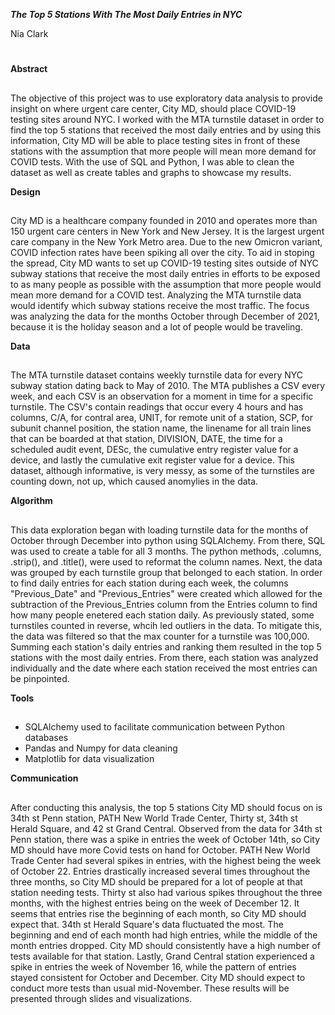 ***The Top 5 Stations With The Most Daily Entries in NYC***

Nia Clark
#

**Abstract**
##
The objective of this project was to use exploratory data analysis to provide insight on where urgent care center, City MD, should place COVID-19 testing sites around NYC. I worked with the MTA turnstile dataset in order to find the top 5 stations that received the most daily entries and by using this information, City MD will be able to place testing sites in front of these stations with the assumption that more people will mean more demand for COVID tests. With the use of SQL and Python, I was able to clean the dataset as well as create tables and graphs to showcase my results.


**Design**
##
City MD is a healthcare company founded in 2010 and operates more than 150 urgent care centers in New York and New Jersey. It is the largest urgent care company in the New York Metro area. Due to the new Omicron variant, COVID infection rates have been spiking all over the city. To aid in stoping the spread, City MD wants to set up COVID-19 testing sites outside of NYC subway stations that receive the most daily entries in efforts to be exposed to as many people as possible with the assumption that more people would mean more demand for a COVID test. Analyzing the MTA turnstile data would identify which subway stations receive the most traffic. The focus was analyzing the data for the months October through December of 2021, because it is the holiday season and a lot of people would be traveling.


**Data**
##
The MTA turnstile dataset contains weekly turnstile data for every NYC subway station dating back to May of 2010. The MTA publishes a CSV every week, and each CSV is an observation for a moment in time for a specific turnstile. The CSV's contain readings that occur every 4 hours and has columns, C/A, for contral area, UNIT, for remote unit of a station, SCP, for subunit channel position, the station name, the linename for all train lines that can be boarded at that station, DIVISION, DATE, the time for a scheduled audit event, DESc, the cumulative entry register value for a device, and lastly the cumulative exit register value for a device. This dataset, although informative, is very messy, as some of the turnstiles are counting down, not up, which caused anomylies in the data.


**Algorithm**
##
This data exploration began with loading turnstile data for the months of October through December into python using SQLAlchemy. From there, SQL was used to create a table for all 3 months. The python methods, .columns, .strip(), and .title(), were used to reformat the column names. Next, the data was grouped by each turnstile group that belonged to each station. In order to find daily entries for each station during each week, the columns "Previous_Date" and "Previous_Entries" were created which allowed for the subtraction of the Previous_Entries column from the Entries column to find how many people enetered each station daily. As previously stated, some turnstiles counted in reverse, whcih led outliers in the data. To mitigate this, the data was filtered so that the max counter for a turnstile was 100,000. Summing each station's daily entries and ranking them resulted in the top 5 stations with the most daily entries. From there, each station was analyzed individually and the date where each station received the most entries can be pinpointed.


**Tools**
##
* SQLAlchemy used to facilitate communication between Python databases 
* Pandas and Numpy for data cleaning 
* Matplotlib for data visualization 


**Communication**
##
After conducting this analysis, the top 5 stations City MD should focus on is 34th st Penn station, PATH New World Trade Center, Thirty st, 34th st Herald Square, and 42 st Grand Central. Observed from the data for 34th st Penn station, there was a spike in entries the week of October 14th, so City MD should have more Covid tests on hand for October. PATH New World Trade Center had several spikes in entries, with the highest being the week of October 22. Entries drastically increased several times throughout the three months, so City MD should be prepared for a lot of people at that station needing tests. Thirty st also had various spikes throughout the three months, with the highest entries being on the week of  December 12. It seems that entries rise the beginning of each month, so City MD should expect that. 34th st Herald Square's data fluctuated the most. The beginning and end of each month had high entries, while the middle of the month entries dropped. City MD should consistently have a high number of tests available for that station. Lastly, Grand Central station experienced a spike in entries the week of November 16, while the pattern of entries stayed consistent for October and December. City MD should expect to conduct more tests than usual mid-November. These results will be presented through slides and visualizations.





